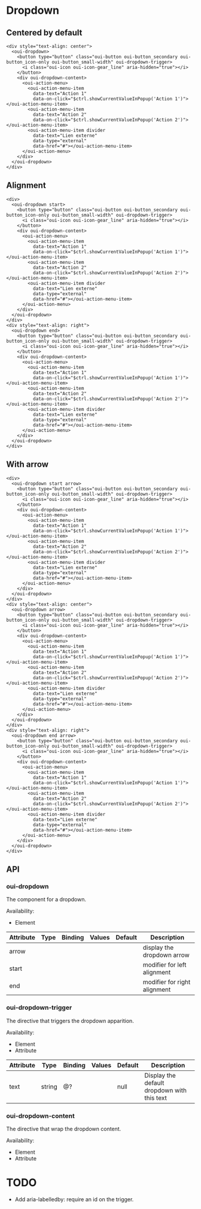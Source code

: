 # Dropdown

<component-status cx-design="complete" ux="prototype"></component-status>

## Centered by default

```html:preview
<div style="text-align: center">
  <oui-dropdown>
    <button type="button" class="oui-button oui-button_secondary oui-button_icon-only oui-button_small-width" oui-dropdown-trigger>
      <i class="oui-icon oui-icon-gear_line" aria-hidden="true"></i>
    </button>
    <div oui-dropdown-content>
      <oui-action-menu>
        <oui-action-menu-item
          data-text="Action 1"
          data-on-click="$ctrl.showCurrentValueInPopup('Action 1')"></oui-action-menu-item>
        <oui-action-menu-item
          data-text="Action 2"
          data-on-click="$ctrl.showCurrentValueInPopup('Action 2')"></oui-action-menu-item>
        <oui-action-menu-item divider
          data-text="Lien externe"
          data-type="external"
          data-href="#"></oui-action-menu-item>
      </oui-action-menu>
    </div>
  </oui-dropdown>
</div>
```

## Alignment

```html:preview
<div>
  <oui-dropdown start>
    <button type="button" class="oui-button oui-button_secondary oui-button_icon-only oui-button_small-width" oui-dropdown-trigger>
      <i class="oui-icon oui-icon-gear_line" aria-hidden="true"></i>
    </button>
    <div oui-dropdown-content>
      <oui-action-menu>
        <oui-action-menu-item
          data-text="Action 1"
          data-on-click="$ctrl.showCurrentValueInPopup('Action 1')"></oui-action-menu-item>
        <oui-action-menu-item
          data-text="Action 2"
          data-on-click="$ctrl.showCurrentValueInPopup('Action 2')"></oui-action-menu-item>
        <oui-action-menu-item divider
          data-text="Lien externe"
          data-type="external"
          data-href="#"></oui-action-menu-item>
      </oui-action-menu>
    </div>
  </oui-dropdown>
</div>
<div style="text-align: right">
  <oui-dropdown end>
    <button type="button" class="oui-button oui-button_secondary oui-button_icon-only oui-button_small-width" oui-dropdown-trigger>
      <i class="oui-icon oui-icon-gear_line" aria-hidden="true"></i>
    </button>
    <div oui-dropdown-content>
      <oui-action-menu>
        <oui-action-menu-item
          data-text="Action 1"
          data-on-click="$ctrl.showCurrentValueInPopup('Action 1')"></oui-action-menu-item>
        <oui-action-menu-item
          data-text="Action 2"
          data-on-click="$ctrl.showCurrentValueInPopup('Action 2')"></oui-action-menu-item>
        <oui-action-menu-item divider
          data-text="Lien externe"
          data-type="external"
          data-href="#"></oui-action-menu-item>
      </oui-action-menu>
    </div>
  </oui-dropdown>
</div>
```

## With arrow

```html:preview
<div>
  <oui-dropdown start arrow>
    <button type="button" class="oui-button oui-button_secondary oui-button_icon-only oui-button_small-width" oui-dropdown-trigger>
      <i class="oui-icon oui-icon-gear_line" aria-hidden="true"></i>
    </button>
    <div oui-dropdown-content>
      <oui-action-menu>
        <oui-action-menu-item
          data-text="Action 1"
          data-on-click="$ctrl.showCurrentValueInPopup('Action 1')"></oui-action-menu-item>
        <oui-action-menu-item
          data-text="Action 2"
          data-on-click="$ctrl.showCurrentValueInPopup('Action 2')"></oui-action-menu-item>
        <oui-action-menu-item divider
          data-text="Lien externe"
          data-type="external"
          data-href="#"></oui-action-menu-item>
      </oui-action-menu>
    </div>
  </oui-dropdown>
</div>
<div style="text-align: center">
  <oui-dropdown arrow>
    <button type="button" class="oui-button oui-button_secondary oui-button_icon-only oui-button_small-width" oui-dropdown-trigger>
      <i class="oui-icon oui-icon-gear_line" aria-hidden="true"></i>
    </button>
    <div oui-dropdown-content>
      <oui-action-menu>
        <oui-action-menu-item
          data-text="Action 1"
          data-on-click="$ctrl.showCurrentValueInPopup('Action 1')"></oui-action-menu-item>
        <oui-action-menu-item
          data-text="Action 2"
          data-on-click="$ctrl.showCurrentValueInPopup('Action 2')"></oui-action-menu-item>
        <oui-action-menu-item divider
          data-text="Lien externe"
          data-type="external"
          data-href="#"></oui-action-menu-item>
      </oui-action-menu>
    </div>
  </oui-dropdown>
</div>
<div style="text-align: right">
  <oui-dropdown end arrow>
    <button type="button" class="oui-button oui-button_secondary oui-button_icon-only oui-button_small-width" oui-dropdown-trigger>
      <i class="oui-icon oui-icon-gear_line" aria-hidden="true"></i>
    </button>
    <div oui-dropdown-content>
      <oui-action-menu>
        <oui-action-menu-item
          data-text="Action 1"
          data-on-click="$ctrl.showCurrentValueInPopup('Action 1')"></oui-action-menu-item>
        <oui-action-menu-item
          data-text="Action 2"
          data-on-click="$ctrl.showCurrentValueInPopup('Action 2')"></oui-action-menu-item>
        <oui-action-menu-item divider
          data-text="Lien externe"
          data-type="external"
          data-href="#"></oui-action-menu-item>
      </oui-action-menu>
    </div>
  </oui-dropdown>
</div>
```

## API

### oui-dropdown

The component for a dropdown.

Availability:

 - Element

| Attribute         | Type            | Binding | Values              | Default             | Description                        |
| ----              | ----            | ----    | ----                | ----                | ----                               |
| arrow             |                 |         |                     |                     | display the dropdown arrow         |
| start             |                 |         |                     |                     | modifier for left alignment        |
| end               |                 |         |                     |                     | modifier for right alignment       |

### oui-dropdown-trigger

The directive that triggers the dropdown apparition.

Availability:

 - Element
 - Attribute

| Attribute         | Type            | Binding | Values              | Default             | Description                                         |
| ----              | ----            | ----    | ----                | ----                | ----                                                |
| text              | string          | @?      |                     | null                | Display the default dropdown with this text         |

### oui-dropdown-content

The directive that wrap the dropdown content.

Availability:

 - Element
 - Attribute

# TODO

 - Add aria-labelledby: require an id on the trigger.
